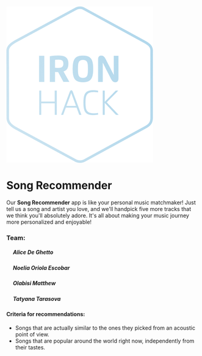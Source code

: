 &emsp; &emsp; &emsp; &emsp; &emsp; &emsp; &emsp; &emsp; &emsp; &emsp; &emsp; &emsp; &emsp;[![logo](https://github.com/petrarkaselin/song_recommender/blob/main/ironhack_logo.png)](https://github.com/petrarkaselin/song_recommender/blob/main/ironhack_logo.png)

# Song Recommender
Our **Song Recommender** app is like your personal music matchmaker! Just tell us a song and artist you love, and we'll handpick five more tracks that we think you'll absolutely adore. It's all about making your music journey more personalized and enjoyable!
### Team:
##### &emsp;   Alice De Ghetto
##### &emsp;   Noelia Oriola Escobar
##### &emsp;   Olabisi Matthew
##### &emsp;   Tatyana Tarasova
###
#### Criteria for recommendations:
- Songs that are actually similar to the ones they picked from an acoustic point of view.
- Songs that are popular around the world right now, independently from their tastes.
